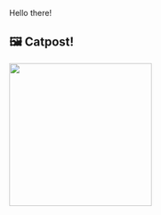 Hello there!



## 🖼️ Catpost!

<sub>
    <img src="https://cdn2.thecatapi.com/images/as3.jpg" height="256">
</sub>

